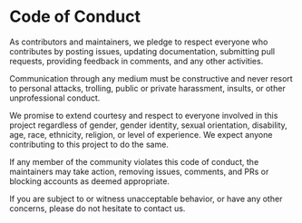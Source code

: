 # Code of Conduct

As contributors and maintainers, we pledge to respect everyone who contributes by posting issues, updating documentation, submitting pull requests, providing feedback in comments, and any other activities.

Communication through any medium must be constructive and never resort to personal attacks, trolling, public or private harassment, insults, or other unprofessional conduct.

We promise to extend courtesy and respect to everyone involved in this project regardless of gender, gender identity, sexual orientation, disability, age, race, ethnicity, religion, or level of experience.
We expect anyone contributing to this project to do the same.

If any member of the community violates this code of conduct, the maintainers may take action, removing issues, comments, and PRs or blocking accounts as deemed appropriate.

If you are subject to or witness unacceptable behavior, or have any other concerns, please do not hesitate to contact us.
